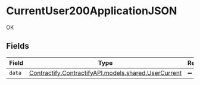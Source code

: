 # CurrentUser200ApplicationJSON

OK


## Fields

| Field                                                                                      | Type                                                                                       | Required                                                                                   | Description                                                                                |
| ------------------------------------------------------------------------------------------ | ------------------------------------------------------------------------------------------ | ------------------------------------------------------------------------------------------ | ------------------------------------------------------------------------------------------ |
| `data`                                                                                     | [Contractify.ContractifyAPI.models.shared.UserCurrent](../../models/shared/UserCurrent.md) | :heavy_minus_sign:                                                                         | N/A                                                                                        |